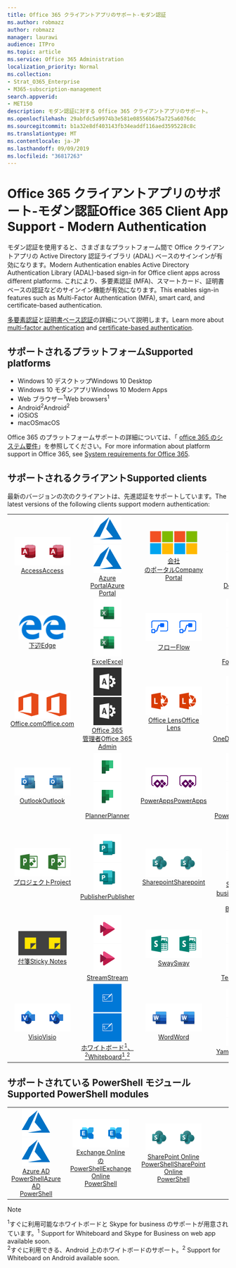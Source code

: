 ```yaml
---
title: Office 365 クライアントアプリのサポート-モダン認証
ms.author: robmazz
author: robmazz
manager: laurawi
audience: ITPro
ms.topic: article
ms.service: Office 365 Administration
localization_priority: Normal
ms.collection:
- Strat_O365_Enterprise
- M365-subscription-management
search.appverid:
- MET150
description: モダン認証に対する Office 365 クライアントアプリのサポート。
ms.openlocfilehash: 29abfdc5a9974b3e581e08556b675a725a6076dc
ms.sourcegitcommit: b1a32e8df403143fb34eaddf116aed3595228c8c
ms.translationtype: MT
ms.contentlocale: ja-JP
ms.lasthandoff: 09/09/2019
ms.locfileid: "36817263"
---
```

# <a name="office-365-client-app-support---modern-authentication"></a><span data-ttu-id="7b8d6-103">Office 365 クライアントアプリのサポート-モダン認証</span><span class="sxs-lookup"><span data-stu-id="7b8d6-103">Office 365 Client App Support - Modern Authentication</span></span>

<span data-ttu-id="7b8d6-104">モダン認証を使用すると、さまざまなプラットフォーム間で Office クライアントアプリの Active Directory 認証ライブラリ (ADAL) ベースのサインインが有効になります。</span><span class="sxs-lookup"><span data-stu-id="7b8d6-104">Modern Authentication enables Active Directory Authentication Library (ADAL)-based sign-in for Office client apps across different platforms.</span></span> <span data-ttu-id="7b8d6-105">これにより、多要素認証 (MFA)、スマートカード、証明書ベースの認証などのサインイン機能が有効になります。</span><span class="sxs-lookup"><span data-stu-id="7b8d6-105">This enables sign-in features such as Multi-Factor Authentication (MFA), smart card, and certificate-based authentication.</span></span>

<span data-ttu-id="7b8d6-106">[多要素認証](https://docs.microsoft.com/azure/active-directory/authentication/multi-factor-authentication)と[証明書ベース認証](https://docs.microsoft.com/azure/active-directory/active-directory-certificate-based-authentication-get-started)の詳細について説明します。</span><span class="sxs-lookup"><span data-stu-id="7b8d6-106">Learn more about [multi-factor authentication](https://docs.microsoft.com/azure/active-directory/authentication/multi-factor-authentication) and [certificate-based authentication](https://docs.microsoft.com/azure/active-directory/active-directory-certificate-based-authentication-get-started).</span></span>

## <a name="supported-platforms"></a><span data-ttu-id="7b8d6-107">サポートされるプラットフォーム</span><span class="sxs-lookup"><span data-stu-id="7b8d6-107">Supported platforms</span></span>

 - <span data-ttu-id="7b8d6-108">Windows 10 デスクトップ</span><span class="sxs-lookup"><span data-stu-id="7b8d6-108">Windows 10 Desktop</span></span>
 - <span data-ttu-id="7b8d6-109">Windows 10 モダンアプリ</span><span class="sxs-lookup"><span data-stu-id="7b8d6-109">Windows 10 Modern Apps</span></span>
 - <span data-ttu-id="7b8d6-110">Web ブラウザー<sup>1</sup></span><span class="sxs-lookup"><span data-stu-id="7b8d6-110">Web browsers<sup>1</sup></span></span>
 - <span data-ttu-id="7b8d6-111">Android<sup>2</sup></span><span class="sxs-lookup"><span data-stu-id="7b8d6-111">Android<sup>2</sup></span></span>
 - <span data-ttu-id="7b8d6-112">iOS</span><span class="sxs-lookup"><span data-stu-id="7b8d6-112">iOS</span></span>
 - <span data-ttu-id="7b8d6-113">macOS</span><span class="sxs-lookup"><span data-stu-id="7b8d6-113">macOS</span></span>

<span data-ttu-id="7b8d6-114">Office 365 のプラットフォームサポートの詳細については、「 [office 365 のシステム要件](https://products.office.com/office-system-requirements)」を参照してください。</span><span class="sxs-lookup"><span data-stu-id="7b8d6-114">For more information about platform support in Office 365, see [System requirements for Office 365](https://products.office.com/office-system-requirements).</span></span>

## <a name="supported-clients"></a><span data-ttu-id="7b8d6-115">サポートされるクライアント</span><span class="sxs-lookup"><span data-stu-id="7b8d6-115">Supported clients</span></span>

<span data-ttu-id="7b8d6-116">最新のバージョンの次のクライアントは、先進認証をサポートしています。</span><span class="sxs-lookup"><span data-stu-id="7b8d6-116">The latest versions of the following clients support modern authentication:</span></span>

| | | | | | |
|:---:|:---:|:---:|:---:|:---:|:---:|
| <span data-ttu-id="7b8d6-117">![アクセスアイコン](media/o365-access-64x64.png)</span><span class="sxs-lookup"><span data-stu-id="7b8d6-117">![Access icon](media/o365-access-64x64.png)</span></span> <br> [<span data-ttu-id="7b8d6-118">Access</span><span class="sxs-lookup"><span data-stu-id="7b8d6-118">Access</span></span>](https://products.office.com/access) | <span data-ttu-id="7b8d6-119">![Azure アイコン](media/o365-azure-64x64.png)</span><span class="sxs-lookup"><span data-stu-id="7b8d6-119">![Azure icon](media/o365-azure-64x64.png)</span></span> <br> [<span data-ttu-id="7b8d6-120">Azure <br> Portal</span><span class="sxs-lookup"><span data-stu-id="7b8d6-120">Azure <br> Portal </span></span>](https://azure.microsoft.com/features/azure-portal/) | <span data-ttu-id="7b8d6-121">![会社のポータルのアイコン](media/o365-microsoft-64x64.png)</span><span class="sxs-lookup"><span data-stu-id="7b8d6-121">![Company portal icon](media/o365-microsoft-64x64.png)</span></span> <br> [<span data-ttu-id="7b8d6-122">会社<br>のポータル</span><span class="sxs-lookup"><span data-stu-id="7b8d6-122">Company <br> Portal </span></span>](https://docs.microsoft.com/intune-user-help/sign-in-to-the-company-portal) | <span data-ttu-id="7b8d6-123">![Delve アイコン](media/o365-delve-64x64.png)</span><span class="sxs-lookup"><span data-stu-id="7b8d6-123">![Delve icon](media/o365-delve-64x64.png)</span></span> <br> [<span data-ttu-id="7b8d6-124">Delve</span><span class="sxs-lookup"><span data-stu-id="7b8d6-124">Delve</span></span>](https://products.office.com/business/intelligent-search) | <span data-ttu-id="7b8d6-125">![Dynamics 365 アイコン](media/o365-dynamics365-64x64.png)</span><span class="sxs-lookup"><span data-stu-id="7b8d6-125">![Dynamics 365 icon](media/o365-dynamics365-64x64.png)</span></span> <br> [<span data-ttu-id="7b8d6-126">Dynamics 365</span><span class="sxs-lookup"><span data-stu-id="7b8d6-126">Dynamics 365</span></span>](https://dynamics.microsoft.com) 
| <span data-ttu-id="7b8d6-127">![エッジアイコン](media/o365-edge-64x64.png)</span><span class="sxs-lookup"><span data-stu-id="7b8d6-127">![Edge icon](media/o365-edge-64x64.png)</span></span> <br> [<span data-ttu-id="7b8d6-128">下辺</span><span class="sxs-lookup"><span data-stu-id="7b8d6-128">Edge</span></span>](https://www.microsoft.com/windows/microsoft-edge) | <span data-ttu-id="7b8d6-129">![[Excel] アイコン](media/o365-excel-64x64.png)</span><span class="sxs-lookup"><span data-stu-id="7b8d6-129">![Excel icon](media/o365-excel-64x64.png)</span></span> <br> [<span data-ttu-id="7b8d6-130">Excel</span><span class="sxs-lookup"><span data-stu-id="7b8d6-130">Excel</span></span>](https://products.office.com/excel) | <span data-ttu-id="7b8d6-131">![フローアイコン](media/o365-flow-64x64.png)</span><span class="sxs-lookup"><span data-stu-id="7b8d6-131">![Flow icon](media/o365-flow-64x64.png)</span></span> <br> [<span data-ttu-id="7b8d6-132">フロー</span><span class="sxs-lookup"><span data-stu-id="7b8d6-132">Flow</span></span>](https://flow.microsoft.com) | <span data-ttu-id="7b8d6-133">![フォームアイコン](media/o365-forms-64x64.png)</span><span class="sxs-lookup"><span data-stu-id="7b8d6-133">![Forms icon](media/o365-forms-64x64.png)</span></span> <br> [<span data-ttu-id="7b8d6-134">Forms</span><span class="sxs-lookup"><span data-stu-id="7b8d6-134">Forms</span></span>](https://flow.microsoft.com/connectors/shared_microsoftforms/microsoft-forms/) | <span data-ttu-id="7b8d6-135">![Kaizala アイコン](media/o365-kaizala-64x64.png)</span><span class="sxs-lookup"><span data-stu-id="7b8d6-135">![Kaizala icon](media/o365-kaizala-64x64.png)</span></span> <br> [<span data-ttu-id="7b8d6-136">Kaizala</span><span class="sxs-lookup"><span data-stu-id="7b8d6-136">Kaizala</span></span>](https://products.office.com/en/business/microsoft-kaizala) 
| <span data-ttu-id="7b8d6-137">![Office.com アイコン](media/o365-office-64x64.png)</span><span class="sxs-lookup"><span data-stu-id="7b8d6-137">![Office.com icon](media/o365-office-64x64.png)</span></span> <br> [<span data-ttu-id="7b8d6-138">Office.com</span><span class="sxs-lookup"><span data-stu-id="7b8d6-138">Office.com</span></span>](https://www.office.com/) | <span data-ttu-id="7b8d6-139">![Office 365 管理者アイコン](media/o365-o365admin-64x64.png)</span><span class="sxs-lookup"><span data-stu-id="7b8d6-139">![Office 365 Admin icon](media/o365-o365admin-64x64.png)</span></span> <br> [<span data-ttu-id="7b8d6-140">Office 365 <br>管理者</span><span class="sxs-lookup"><span data-stu-id="7b8d6-140">Office 365 <br> Admin</span></span>](https://products.office.com/business/manage-office-365-admin-app) | <span data-ttu-id="7b8d6-141">![レンズアイコン](media/o365-lens-64x64.png)</span><span class="sxs-lookup"><span data-stu-id="7b8d6-141">![Lens icon](media/o365-lens-64x64.png)</span></span> <br> [<span data-ttu-id="7b8d6-142">Office Lens</span><span class="sxs-lookup"><span data-stu-id="7b8d6-142">Office Lens</span></span>](https://www.microsoft.com/p/office-lens/9wzdncrfj3t8?activetab=pivot%3Aoverviewtab) | <span data-ttu-id="7b8d6-143">![OneDrive for Business アイコン](media/o365-OneDrive-64x64.png)</span><span class="sxs-lookup"><span data-stu-id="7b8d6-143">![OneDrive for Business icon](media/o365-OneDrive-64x64.png)</span></span> <br> [<span data-ttu-id="7b8d6-144">OneDrive</span><span class="sxs-lookup"><span data-stu-id="7b8d6-144">OneDrive</span></span>](https://products.office.com/onedrive-for-business/online-cloud-storage) |  <span data-ttu-id="7b8d6-145">![OneNote アイコン](media/o365-OneNote-64x64.png)</span><span class="sxs-lookup"><span data-stu-id="7b8d6-145">![OneNote icon](media/o365-OneNote-64x64.png)</span></span> <br> [<span data-ttu-id="7b8d6-146">OneNote</span><span class="sxs-lookup"><span data-stu-id="7b8d6-146">OneNote</span></span>](https://products.office.com/onenote) 
| <span data-ttu-id="7b8d6-147">![Outlook アイコン](media/o365-outlook-64x64.png)</span><span class="sxs-lookup"><span data-stu-id="7b8d6-147">![Outlook icon](media/o365-outlook-64x64.png)</span></span> <br> [<span data-ttu-id="7b8d6-148">Outlook</span><span class="sxs-lookup"><span data-stu-id="7b8d6-148">Outlook</span></span>](https://products.office.com/outlook) | <span data-ttu-id="7b8d6-149">![Planner アイコン](media/o365-planner-64x64.png)</span><span class="sxs-lookup"><span data-stu-id="7b8d6-149">![Planner icon](media/o365-planner-64x64.png)</span></span> <br> [<span data-ttu-id="7b8d6-150">Planner</span><span class="sxs-lookup"><span data-stu-id="7b8d6-150">Planner</span></span>](https://products.office.com/business/task-management-software) | <span data-ttu-id="7b8d6-151">![PowerApps アイコン](media/o365-powerapps-64x64.png)</span><span class="sxs-lookup"><span data-stu-id="7b8d6-151">![PowerApps icon](media/o365-powerapps-64x64.png)</span></span> <br> [<span data-ttu-id="7b8d6-152">PowerApps</span><span class="sxs-lookup"><span data-stu-id="7b8d6-152">PowerApps </span></span>](https://powerapps.microsoft.com) | <span data-ttu-id="7b8d6-153">![PowerBI アイコン](media/o365-powerbi-64x64.png)</span><span class="sxs-lookup"><span data-stu-id="7b8d6-153">![PowerBI icon](media/o365-powerbi-64x64.png)</span></span> <br> [<span data-ttu-id="7b8d6-154">Power BI</span><span class="sxs-lookup"><span data-stu-id="7b8d6-154">Power BI</span></span>](https://powerbi.microsoft.com)| <span data-ttu-id="7b8d6-155">![[PowerPoint] アイコン](media/o365-powerpoint-64x64.png)</span><span class="sxs-lookup"><span data-stu-id="7b8d6-155">![PowerPoint icon](media/o365-powerpoint-64x64.png)</span></span> <br> [<span data-ttu-id="7b8d6-156">PowerPoint</span><span class="sxs-lookup"><span data-stu-id="7b8d6-156">PowerPoint</span></span>](https://products.office.com/powerpoint) 
| <span data-ttu-id="7b8d6-157">![プロジェクトアイコン](media/o365-project-64x64.png)</span><span class="sxs-lookup"><span data-stu-id="7b8d6-157">![Project icon](media/o365-project-64x64.png)</span></span> <br> [<span data-ttu-id="7b8d6-158">プロジェクト</span><span class="sxs-lookup"><span data-stu-id="7b8d6-158">Project</span></span>](https://products.office.com/project) | <span data-ttu-id="7b8d6-159">![Publisher のアイコン](media/o365-publisher-64x64.png)</span><span class="sxs-lookup"><span data-stu-id="7b8d6-159">![Publisher icon](media/o365-publisher-64x64.png)</span></span> <br> [<span data-ttu-id="7b8d6-160">Publisher</span><span class="sxs-lookup"><span data-stu-id="7b8d6-160">Publisher</span></span>](https://products.office.com/publisher) | <span data-ttu-id="7b8d6-161">![SharePoint アイコン](media/o365-sharepoint-64x64.png)</span><span class="sxs-lookup"><span data-stu-id="7b8d6-161">![SharePoint icon](media/o365-sharepoint-64x64.png)</span></span> <br> [<span data-ttu-id="7b8d6-162">Sharepoint</span><span class="sxs-lookup"><span data-stu-id="7b8d6-162">Sharepoint</span></span>](https://products.office.com/sharepoint) | <span data-ttu-id="7b8d6-163">![Skype for Business アイコン](media/o365-skypeforbusiness-64x64.png)</span><span class="sxs-lookup"><span data-stu-id="7b8d6-163">![Skype for Business icon](media/o365-skypeforbusiness-64x64.png)</span></span> <br> [<span data-ttu-id="7b8d6-164">Skype for <br> business<sup>1</sup></span><span class="sxs-lookup"><span data-stu-id="7b8d6-164">Skype for <br> Business<sup>1</sup></span></span>](https://www.skype.com/business/) | <span data-ttu-id="7b8d6-165">![StaffHub アイコン](media/o365-staffhub-64x64.png)</span><span class="sxs-lookup"><span data-stu-id="7b8d6-165">![StaffHub icon](media/o365-staffhub-64x64.png)</span></span> <br> [<span data-ttu-id="7b8d6-166">StaffHub</span><span class="sxs-lookup"><span data-stu-id="7b8d6-166">StaffHub</span></span>](https://products.office.com/microsoft-staffhub/staff-scheduling-software)
| <span data-ttu-id="7b8d6-167">![付箋アイコン](media/o365-stickynotes-64x64.png)</span><span class="sxs-lookup"><span data-stu-id="7b8d6-167">![Sticky Notes icon](media/o365-stickynotes-64x64.png)</span></span> <br> [<span data-ttu-id="7b8d6-168">付箋</span><span class="sxs-lookup"><span data-stu-id="7b8d6-168">Sticky Notes</span></span>](https://www.microsoft.com/p/microsoft-sticky-notes/9nblggh4qghw) | <span data-ttu-id="7b8d6-169">![ストリームアイコン](media/o365-stream-64x64.png)</span><span class="sxs-lookup"><span data-stu-id="7b8d6-169">![Stream icon](media/o365-stream-64x64.png)</span></span> <br> [<span data-ttu-id="7b8d6-170">Stream</span><span class="sxs-lookup"><span data-stu-id="7b8d6-170">Stream</span></span>](https://stream.microsoft.com) | <span data-ttu-id="7b8d6-171">![Sway アイコン](media/o365-sway-64x64.png)</span><span class="sxs-lookup"><span data-stu-id="7b8d6-171">![Sway icon](media/o365-sway-64x64.png)</span></span> <br> [<span data-ttu-id="7b8d6-172">Sway</span><span class="sxs-lookup"><span data-stu-id="7b8d6-172">Sway</span></span>](https://sway.com) | <span data-ttu-id="7b8d6-173">![Teams アイコン](media/o365-teams-64x64.png)</span><span class="sxs-lookup"><span data-stu-id="7b8d6-173">![Teams icon](media/o365-teams-64x64.png)</span></span> <br> [<span data-ttu-id="7b8d6-174">Teams</span><span class="sxs-lookup"><span data-stu-id="7b8d6-174">Teams</span></span>](https://products.office.com/microsoft-teams/group-chat-software) | <span data-ttu-id="7b8d6-175">![To Do アイコン](media/o365-todo-64x64.png)</span><span class="sxs-lookup"><span data-stu-id="7b8d6-175">![To Do icon](media/o365-todo-64x64.png)</span></span> <br> [<span data-ttu-id="7b8d6-176">作業</span><span class="sxs-lookup"><span data-stu-id="7b8d6-176">To Do</span></span>](https://todo.microsoft.com) 
| <span data-ttu-id="7b8d6-177">![Visio アイコン](media/o365-visio-64x64.png)</span><span class="sxs-lookup"><span data-stu-id="7b8d6-177">![Visio icon](media/o365-visio-64x64.png)</span></span> <br> [<span data-ttu-id="7b8d6-178">Visio</span><span class="sxs-lookup"><span data-stu-id="7b8d6-178">Visio</span></span>](https://products.office.com/visio/flowchart-software) | <span data-ttu-id="7b8d6-179">![ホワイトボードアイコン](media/o365-whiteboard-64x64.png)</span><span class="sxs-lookup"><span data-stu-id="7b8d6-179">![Whiteboard icon](media/o365-whiteboard-64x64.png)</span></span> <br> [<span data-ttu-id="7b8d6-180">ホワイトボード<sup>1</sup>、<sup>2</sup></span><span class="sxs-lookup"><span data-stu-id="7b8d6-180">Whiteboard<sup>1</sup>,<sup>2</sup></span></span>](https://whiteboard.microsoft.com/) | <span data-ttu-id="7b8d6-181">![[Word] アイコン](media/o365-word-64x64.png)</span><span class="sxs-lookup"><span data-stu-id="7b8d6-181">![Word icon](media/o365-word-64x64.png)</span></span> <br> [<span data-ttu-id="7b8d6-182">Word</span><span class="sxs-lookup"><span data-stu-id="7b8d6-182">Word</span></span>](https://products.office.com/word) | <span data-ttu-id="7b8d6-183">![Yammer アイコン](media/o365-yammer-64x64.png)</span><span class="sxs-lookup"><span data-stu-id="7b8d6-183">![Yammer icon](media/o365-yammer-64x64.png)</span></span> <br> [<span data-ttu-id="7b8d6-184">Yammer</span><span class="sxs-lookup"><span data-stu-id="7b8d6-184">Yammer</span></span>](https://products.office.com/yammer/yammer-overview) | <span data-ttu-id="7b8d6-185">![Yammer アイコン](media/o365-yammer-64x64.png)</span><span class="sxs-lookup"><span data-stu-id="7b8d6-185">![Yammer icon](media/o365-yammer-64x64.png)</span></span> <br> [<span data-ttu-id="7b8d6-186">Yammer <br>の Notifier</span><span class="sxs-lookup"><span data-stu-id="7b8d6-186">Yammer <br> Notifier</span></span>](https://products.office.com/yammer/yammer-overview) |  |

## <a name="supported-powershell-modules"></a><span data-ttu-id="7b8d6-187">サポートされている PowerShell モジュール</span><span class="sxs-lookup"><span data-stu-id="7b8d6-187">Supported PowerShell modules</span></span>

| | | | | | |
|:---:|:---:|:---:|:---:|:---:|:---:|
| <span data-ttu-id="7b8d6-188">![Azure アイコン](media/o365-azure-64x64.png)</span><span class="sxs-lookup"><span data-stu-id="7b8d6-188">![Azure icon](media/o365-azure-64x64.png)</span></span> <br> [<span data-ttu-id="7b8d6-189">Azure AD <br> PowerShell</span><span class="sxs-lookup"><span data-stu-id="7b8d6-189">Azure AD <br> PowerShell</span></span>](https://docs.microsoft.com/powershell/azure/active-directory/overview?view=azureadps-2.0) | <span data-ttu-id="7b8d6-190">![Exchange アイコン](media/o365-exchange-64x64.png)</span><span class="sxs-lookup"><span data-stu-id="7b8d6-190">![Exchange icon](media/o365-exchange-64x64.png)</span></span> <br> [<span data-ttu-id="7b8d6-191">Exchange Online <br>の PowerShell</span><span class="sxs-lookup"><span data-stu-id="7b8d6-191">Exchange Online <br> PowerShell</span></span>](https://docs.microsoft.com/powershell/exchange/exchange-online/exchange-online-powershell?view=exchange-ps) | <span data-ttu-id="7b8d6-192">![SharePoint アイコン](media/o365-sharepoint-64x64.png)</span><span class="sxs-lookup"><span data-stu-id="7b8d6-192">![SharePoint icon](media/o365-sharepoint-64x64.png)</span></span> <br> [<span data-ttu-id="7b8d6-193">SharePoint Online <br> PowerShell</span><span class="sxs-lookup"><span data-stu-id="7b8d6-193">SharePoint Online <br> PowerShell</span></span>](https://docs.microsoft.com/sharepoint/manage-team-and-communication-sites-in-powershell)

> [!NOTE]
> <span data-ttu-id="7b8d6-194"><sup>1</sup>すぐに利用可能なホワイトボードと Skype for business のサポートが用意されています。</span><span class="sxs-lookup"><span data-stu-id="7b8d6-194"><sup>1</sup> Support for Whiteboard and Skype for Business on web app available soon.</span></span> <br>
> <span data-ttu-id="7b8d6-195"><sup>2</sup>すぐに利用できる、Android 上のホワイトボードのサポート。</span><span class="sxs-lookup"><span data-stu-id="7b8d6-195"><sup>2</sup> Support for Whiteboard on Android available soon.</span></span>